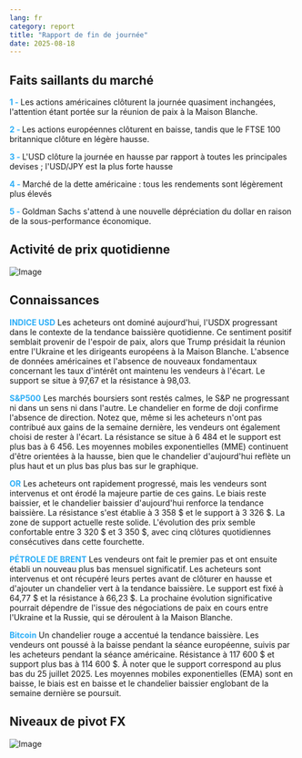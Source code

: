 ```yaml
---
lang: fr
category: report
title: "Rapport de fin de journée"
date: 2025-08-18
---
```



<h2>Faits saillants du marché</h2>
<strong style="color: #2caef7;">1 - </strong> Les actions américaines clôturent la journée quasiment inchangées, l'attention étant portée sur la réunion de paix à la Maison Blanche.

<strong style="color: #2caef7;">2 - </strong> Les actions européennes clôturent en baisse, tandis que le FTSE 100 britannique clôture en légère hausse.

<strong style="color: #2caef7;">3 - </strong> L'USD clôture la journée en hausse par rapport à toutes les principales devises ; l'USD/JPY est la plus forte hausse

<strong style="color: #2caef7;">4 - </strong> Marché de la dette américaine : tous les rendements sont légèrement plus élevés

<strong style="color: #2caef7;">5 - </strong> Goldman Sachs s'attend à une nouvelle dépréciation du dollar en raison de la sous-performance économique.



<h2>Activité de prix quotidienne</h2>
<img src="https://markleighedu.github.io/img/Aug-2025/18-Aug-2025/price.jpg" alt="Image"/>

<h2>Connaissances</h2>
<strong style="color: #2caef7;">INDICE USD</strong> Les acheteurs ont dominé aujourd'hui, l'USDX progressant dans le contexte de la tendance baissière quotidienne. Ce sentiment positif semblait provenir de l'espoir de paix, alors que Trump présidait la réunion entre l'Ukraine et les dirigeants européens à la Maison Blanche. L'absence de données américaines et l'absence de nouveaux fondamentaux concernant les taux d'intérêt ont maintenu les vendeurs à l'écart. Le support se situe à 97,67 et la résistance à 98,03.

<strong style="color: #2caef7;">S&P500</strong> Les marchés boursiers sont restés calmes, le S&P ne progressant ni dans un sens ni dans l'autre. Le chandelier en forme de doji confirme l'absence de direction. Notez que, même si les acheteurs n'ont pas contribué aux gains de la semaine dernière, les vendeurs ont également choisi de rester à l'écart. La résistance se situe à 6 484 et le support est plus bas à 6 456. Les moyennes mobiles exponentielles (MME) continuent d'être orientées à la hausse, bien que le chandelier d'aujourd'hui reflète un plus haut et un plus bas plus bas sur le graphique.

<strong style="color: #2caef7;">OR</strong> Les acheteurs ont rapidement progressé, mais les vendeurs sont intervenus et ont érodé la majeure partie de ces gains. Le biais reste baissier, et le chandelier baissier d'aujourd'hui renforce la tendance baissière. La résistance s'est établie à 3 358 $ et le support à 3 326 $. La zone de support actuelle reste solide. L'évolution des prix semble confortable entre 3 320 $ et 3 350 $, avec cinq clôtures quotidiennes consécutives dans cette fourchette.

<strong style="color: #2caef7;">PÉTROLE DE BRENT</strong> Les vendeurs ont fait le premier pas et ont ensuite établi un nouveau plus bas mensuel significatif. Les acheteurs sont intervenus et ont récupéré leurs pertes avant de clôturer en hausse et d'ajouter un chandelier vert à la tendance baissière. Le support est fixé à 64,77 $ et la résistance à 66,23 $. La prochaine évolution significative pourrait dépendre de l'issue des négociations de paix en cours entre l'Ukraine et la Russie, qui se déroulent à la Maison Blanche.

<strong style="color: #2caef7;">Bitcoin</strong> Un chandelier rouge a accentué la tendance baissière. Les vendeurs ont poussé à la baisse pendant la séance européenne, suivis par les acheteurs pendant la séance américaine. Résistance à 117 600 $ et support plus bas à 114 600 $. À noter que le support correspond au plus bas du 25 juillet 2025. Les moyennes mobiles exponentielles (EMA) sont en baisse, le biais est en baisse et le chandelier baissier englobant de la semaine dernière se poursuit.



<h2>Niveaux de pivot FX</h2>
<img src="https://markleighedu.github.io/img/Aug-2025/18-Aug-2025/pivot.jpg" alt="Image"/>